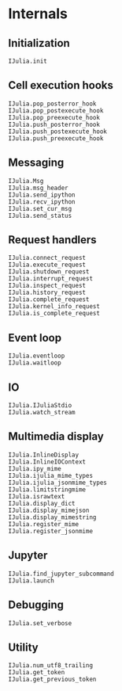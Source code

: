 # Internals


## Initialization

```@docs
IJulia.init
```


## Cell execution hooks

```@docs
IJulia.pop_posterror_hook
IJulia.pop_postexecute_hook
IJulia.pop_preexecute_hook
IJulia.push_posterror_hook
IJulia.push_postexecute_hook
IJulia.push_preexecute_hook
```


## Messaging

```@docs
IJulia.Msg
IJulia.msg_header
IJulia.send_ipython
IJulia.recv_ipython
IJulia.set_cur_msg
IJulia.send_status
```


## Request handlers

```@docs
IJulia.connect_request
IJulia.execute_request
IJulia.shutdown_request
IJulia.interrupt_request
IJulia.inspect_request
IJulia.history_request
IJulia.complete_request
IJulia.kernel_info_request
IJulia.is_complete_request
```


## Event loop

```@docs
IJulia.eventloop
IJulia.waitloop
```


## IO

```@docs
IJulia.IJuliaStdio
IJulia.watch_stream
```


## Multimedia display

```@docs
IJulia.InlineDisplay
IJulia.InlineIOContext
IJulia.ipy_mime
IJulia.ijulia_mime_types
IJulia.ijulia_jsonmime_types
IJulia.limitstringmime
IJulia.israwtext
IJulia.display_dict
IJulia.display_mimejson
IJulia.display_mimestring
IJulia.register_mime
IJulia.register_jsonmime
```


## Jupyter

```@docs
IJulia.find_jupyter_subcommand
IJulia.launch
```


## Debugging

```@docs
IJulia.set_verbose
```


## Utility

```@docs
IJulia.num_utf8_trailing
IJulia.get_token
IJulia.get_previous_token
```
